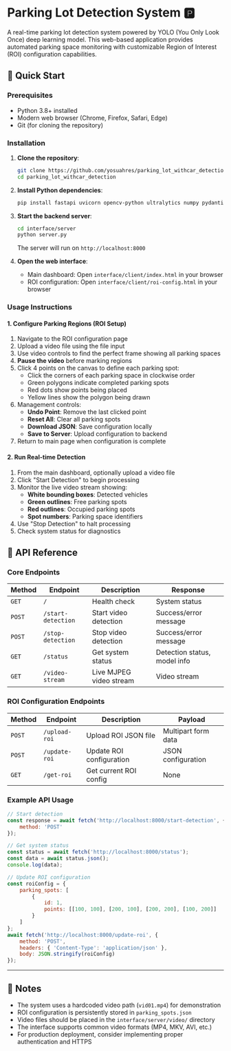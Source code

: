 # Parking Lot Detection System 🅿️

A real-time parking lot detection system powered by YOLO (You Only Look Once) deep learning model. This web-based application provides automated parking space monitoring with customizable Region of Interest (ROI) configuration capabilities.

## 🚀 Quick Start

### Prerequisites
- Python 3.8+ installed
- Modern web browser (Chrome, Firefox, Safari, Edge)
- Git (for cloning the repository)

### Installation

1. **Clone the repository**:
   ```bash
   git clone https://github.com/yosuahres/parking_lot_withcar_detection.git
   cd parking_lot_withcar_detection
   ```

2. **Install Python dependencies**:
   ```bash
   pip install fastapi uvicorn opencv-python ultralytics numpy pydantic python-multipart
   ```

3. **Start the backend server**:
   ```bash
   cd interface/server
   python server.py
   ```
   The server will run on `http://localhost:8000`

4. **Open the web interface**:
   - Main dashboard: Open `interface/client/index.html` in your browser
   - ROI configuration: Open `interface/client/roi-config.html` in your browser

### Usage Instructions

#### 1. Configure Parking Regions (ROI Setup)

1. Navigate to the ROI configuration page
2. Upload a video file using the file input
3. Use video controls to find the perfect frame showing all parking spaces
4. **Pause the video** before marking regions
5. Click 4 points on the canvas to define each parking spot:
   - Click the corners of each parking space in clockwise order
   - Green polygons indicate completed parking spots
   - Red dots show points being placed
   - Yellow lines show the polygon being drawn
6. Management controls:
   - **Undo Point**: Remove the last clicked point
   - **Reset All**: Clear all parking spots
   - **Download JSON**: Save configuration locally
   - **Save to Server**: Upload configuration to backend
7. Return to main page when configuration is complete

#### 2. Run Real-time Detection

1. From the main dashboard, optionally upload a video file
2. Click "Start Detection" to begin processing
3. Monitor the live video stream showing:
   - **White bounding boxes**: Detected vehicles
   - **Green outlines**: Free parking spots
   - **Red outlines**: Occupied parking spots
   - **Spot numbers**: Parking space identifiers
4. Use "Stop Detection" to halt processing
5. Check system status for diagnostics

## 📡 API Reference

### Core Endpoints

| Method | Endpoint | Description | Response |
|--------|----------|-------------|----------|
| `GET` | `/` | Health check | System status |
| `POST` | `/start-detection` | Start video detection | Success/error message |
| `POST` | `/stop-detection` | Stop video detection | Success/error message |
| `GET` | `/status` | Get system status | Detection status, model info |
| `GET` | `/video-stream` | Live MJPEG video stream | Video stream |

### ROI Configuration Endpoints

| Method | Endpoint | Description | Payload |
|--------|----------|-------------|---------|
| `POST` | `/upload-roi` | Upload ROI JSON file | Multipart form data |
| `POST` | `/update-roi` | Update ROI configuration | JSON configuration |
| `GET` | `/get-roi` | Get current ROI config | None |

### Example API Usage

```javascript
// Start detection
const response = await fetch('http://localhost:8000/start-detection', {
    method: 'POST'
});

// Get system status
const status = await fetch('http://localhost:8000/status');
const data = await status.json();
console.log(data);

// Update ROI configuration
const roiConfig = {
    parking_spots: [
        {
            id: 1,
            points: [[100, 100], [200, 100], [200, 200], [100, 200]]
        }
    ]
};
await fetch('http://localhost:8000/update-roi', {
    method: 'POST',
    headers: { 'Content-Type': 'application/json' },
    body: JSON.stringify(roiConfig)
});
```

---
## 📝 Notes

- The system uses a hardcoded video path (`vid01.mp4`) for demonstration
- ROI configuration is persistently stored in `parking_spots.json`
- Video files should be placed in the `interface/server/video/` directory
- The interface supports common video formats (MP4, MKV, AVI, etc.)
- For production deployment, consider implementing proper authentication and HTTPS

